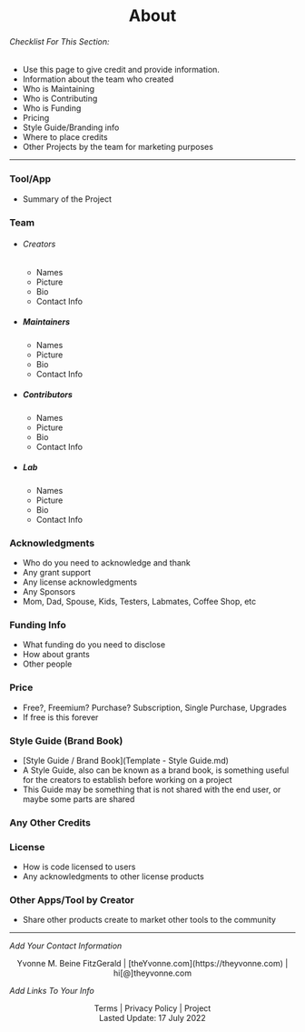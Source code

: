 <h1 align="center">About</h1>


###### _Checklist For This Section:_  
- Use this page to give credit and provide information.
- Information about the team who created
- Who is Maintaining
- Who is Contributing
- Who is Funding
- Pricing
- Style Guide/Branding info
- Where to place credits
- Other Projects by the team for marketing purposes
---

### Tool/App
- Summary of the Project 


### Team
- ###### Creators
    - Names
    - Picture
    - Bio
    - Contact Info
- ##### Maintainers
    - Names
    - Picture
    - Bio
    - Contact Info
- ##### Contributors
    - Names
    - Picture
    - Bio
    - Contact Info
- ##### Lab
    - Names
    - Picture
    - Bio
    - Contact Info


### Acknowledgments
- Who do you need to acknowledge and thank
- Any grant support
- Any license acknowledgments
- Any Sponsors
- Mom, Dad, Spouse, Kids, Testers, Labmates, Coffee Shop, etc

### Funding Info
- What funding do you need to disclose
- How about grants
- Other people

### Price
- Free?, Freemium? Purchase? Subscription, Single Purchase, Upgrades
- If free is this forever

### Style Guide (Brand Book)
- [Style Guide / Brand Book](Template - Style Guide.md)
- A Style Guide, also can be known as a brand book, is something useful for the creators to establish before working on a project
- This Guide may be something that is not shared with the end user, or maybe some parts are shared

### Any Other Credits

### License

- How is code licensed to users
- Any acknowledgments to other license products

### Other Apps/Tool by Creator

- Share other products create to market other tools to the community


---
_Add Your Contact Information_
<center>Yvonne M. Beine FitzGerald | [theYvonne.com](https://theyvonne.com) | hi[@]theyvonne.com </center>  

_Add Links To Your Info_

<center>Terms | Privacy Policy | Project </center>

<center>Lasted Update: 17 July 2022 </center>


